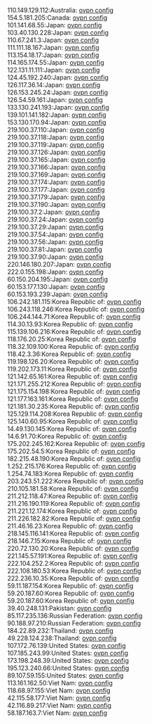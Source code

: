 110.149.129.112:Australia: [ovpn config](vpn/110_149_129_112.ovpn)  
154.5.181.205:Canada: [ovpn config](vpn/154_5_181_205.ovpn)  
101.141.68.55:Japan: [ovpn config](vpn/101_141_68_55.ovpn)  
103.40.130.228:Japan: [ovpn config](vpn/103_40_130_228.ovpn)  
110.67.241.3:Japan: [ovpn config](vpn/110_67_241_3.ovpn)  
111.111.18.167:Japan: [ovpn config](vpn/111_111_18_167.ovpn)  
113.154.18.17:Japan: [ovpn config](vpn/113_154_18_17.ovpn)  
114.165.174.55:Japan: [ovpn config](vpn/114_165_174_55.ovpn)  
122.131.11.111:Japan: [ovpn config](vpn/122_131_11_111.ovpn)  
124.45.192.240:Japan: [ovpn config](vpn/124_45_192_240.ovpn)  
126.117.36.14:Japan: [ovpn config](vpn/126_117_36_14.ovpn)  
126.153.245.24:Japan: [ovpn config](vpn/126_153_245_24.ovpn)  
126.54.59.161:Japan: [ovpn config](vpn/126_54_59_161.ovpn)  
133.130.241.193:Japan: [ovpn config](vpn/133_130_241_193.ovpn)  
139.101.141.182:Japan: [ovpn config](vpn/139_101_141_182.ovpn)  
153.130.170.94:Japan: [ovpn config](vpn/153_130_170_94.ovpn)  
219.100.37.110:Japan: [ovpn config](vpn/219_100_37_110.ovpn)  
219.100.37.118:Japan: [ovpn config](vpn/219_100_37_118.ovpn)  
219.100.37.119:Japan: [ovpn config](vpn/219_100_37_119.ovpn)  
219.100.37.126:Japan: [ovpn config](vpn/219_100_37_126.ovpn)  
219.100.37.165:Japan: [ovpn config](vpn/219_100_37_165.ovpn)  
219.100.37.166:Japan: [ovpn config](vpn/219_100_37_166.ovpn)  
219.100.37.169:Japan: [ovpn config](vpn/219_100_37_169.ovpn)  
219.100.37.174:Japan: [ovpn config](vpn/219_100_37_174.ovpn)  
219.100.37.177:Japan: [ovpn config](vpn/219_100_37_177.ovpn)  
219.100.37.179:Japan: [ovpn config](vpn/219_100_37_179.ovpn)  
219.100.37.190:Japan: [ovpn config](vpn/219_100_37_190.ovpn)  
219.100.37.2:Japan: [ovpn config](vpn/219_100_37_2.ovpn)  
219.100.37.24:Japan: [ovpn config](vpn/219_100_37_24.ovpn)  
219.100.37.29:Japan: [ovpn config](vpn/219_100_37_29.ovpn)  
219.100.37.54:Japan: [ovpn config](vpn/219_100_37_54.ovpn)  
219.100.37.56:Japan: [ovpn config](vpn/219_100_37_56.ovpn)  
219.100.37.81:Japan: [ovpn config](vpn/219_100_37_81.ovpn)  
219.100.37.90:Japan: [ovpn config](vpn/219_100_37_90.ovpn)  
220.146.180.207:Japan: [ovpn config](vpn/220_146_180_207.ovpn)  
222.0.155.198:Japan: [ovpn config](vpn/222_0_155_198.ovpn)  
60.150.204.195:Japan: [ovpn config](vpn/60_150_204_195.ovpn)  
60.153.177.130:Japan: [ovpn config](vpn/60_153_177_130.ovpn)  
60.153.193.239:Japan: [ovpn config](vpn/60_153_193_239.ovpn)  
106.242.181.115:Korea Republic of: [ovpn config](vpn/106_242_181_115.ovpn)  
106.243.118.246:Korea Republic of: [ovpn config](vpn/106_243_118_246.ovpn)  
106.244.144.71:Korea Republic of: [ovpn config](vpn/106_244_144_71.ovpn)  
114.30.13.93:Korea Republic of: [ovpn config](vpn/114_30_13_93.ovpn)  
115.139.106.216:Korea Republic of: [ovpn config](vpn/115_139_106_216.ovpn)  
118.176.20.25:Korea Republic of: [ovpn config](vpn/118_176_20_25.ovpn)  
118.32.109.100:Korea Republic of: [ovpn config](vpn/118_32_109_100.ovpn)  
118.42.3.36:Korea Republic of: [ovpn config](vpn/118_42_3_36.ovpn)  
119.198.126.20:Korea Republic of: [ovpn config](vpn/119_198_126_20.ovpn)  
119.202.173.11:Korea Republic of: [ovpn config](vpn/119_202_173_11.ovpn)  
121.142.65.161:Korea Republic of: [ovpn config](vpn/121_142_65_161.ovpn)  
121.171.255.212:Korea Republic of: [ovpn config](vpn/121_171_255_212.ovpn)  
121.175.154.198:Korea Republic of: [ovpn config](vpn/121_175_154_198.ovpn)  
121.177.163.161:Korea Republic of: [ovpn config](vpn/121_177_163_161.ovpn)  
121.181.30.235:Korea Republic of: [ovpn config](vpn/121_181_30_235.ovpn)  
125.129.114.208:Korea Republic of: [ovpn config](vpn/125_129_114_208.ovpn)  
125.140.60.95:Korea Republic of: [ovpn config](vpn/125_140_60_95.ovpn)  
14.49.130.145:Korea Republic of: [ovpn config](vpn/14_49_130_145.ovpn)  
14.6.91.70:Korea Republic of: [ovpn config](vpn/14_6_91_70.ovpn)  
175.202.245.162:Korea Republic of: [ovpn config](vpn/175_202_245_162.ovpn)  
175.202.54.5:Korea Republic of: [ovpn config](vpn/175_202_54_5.ovpn)  
182.215.48.190:Korea Republic of: [ovpn config](vpn/182_215_48_190.ovpn)  
1.252.215.176:Korea Republic of: [ovpn config](vpn/1_252_215_176.ovpn)  
1.254.74.183:Korea Republic of: [ovpn config](vpn/1_254_74_183.ovpn)  
203.243.51.222:Korea Republic of: [ovpn config](vpn/203_243_51_222.ovpn)  
210.105.181.58:Korea Republic of: [ovpn config](vpn/210_105_181_58.ovpn)  
211.212.118.47:Korea Republic of: [ovpn config](vpn/211_212_118_47.ovpn)  
211.216.190.119:Korea Republic of: [ovpn config](vpn/211_216_190_119.ovpn)  
211.221.12.174:Korea Republic of: [ovpn config](vpn/211_221_12_174.ovpn)  
211.226.182.82:Korea Republic of: [ovpn config](vpn/211_226_182_82.ovpn)  
211.46.16.23:Korea Republic of: [ovpn config](vpn/211_46_16_23.ovpn)  
218.145.116.141:Korea Republic of: [ovpn config](vpn/218_145_116_141.ovpn)  
218.146.7.15:Korea Republic of: [ovpn config](vpn/218_146_7_15.ovpn)  
220.72.130.20:Korea Republic of: [ovpn config](vpn/220_72_130_20.ovpn)  
221.145.57.191:Korea Republic of: [ovpn config](vpn/221_145_57_191.ovpn)  
222.104.252.2:Korea Republic of: [ovpn config](vpn/222_104_252_2.ovpn)  
222.108.180.53:Korea Republic of: [ovpn config](vpn/222_108_180_53.ovpn)  
222.236.10.35:Korea Republic of: [ovpn config](vpn/222_236_10_35.ovpn)  
59.11.187.154:Korea Republic of: [ovpn config](vpn/59_11_187_154.ovpn)  
59.20.187.60:Korea Republic of: [ovpn config](vpn/59_20_187_60.ovpn)  
59.20.187.60:Korea Republic of: [ovpn config](vpn/59_20_187_60.ovpn)  
39.40.248.131:Pakistan: [ovpn config](vpn/39_40_248_131.ovpn)  
85.117.235.136:Russian Federation: [ovpn config](vpn/85_117_235_136.ovpn)  
90.188.97.210:Russian Federation: [ovpn config](vpn/90_188_97_210.ovpn)  
184.22.89.232:Thailand: [ovpn config](vpn/184_22_89_232.ovpn)  
49.228.124.238:Thailand: [ovpn config](vpn/49_228_124_238.ovpn)  
107.172.76.139:United States: [ovpn config](vpn/107_172_76_139.ovpn)  
107.185.243.99:United States: [ovpn config](vpn/107_185_243_99.ovpn)  
173.198.248.39:United States: [ovpn config](vpn/173_198_248_39.ovpn)  
195.123.240.66:United States: [ovpn config](vpn/195_123_240_66.ovpn)  
89.107.59.155:United States: [ovpn config](vpn/89_107_59_155.ovpn)  
113.161.162.50:Viet Nam: [ovpn config](vpn/113_161_162_50.ovpn)  
118.68.97.155:Viet Nam: [ovpn config](vpn/118_68_97_155.ovpn)  
42.115.58.177:Viet Nam: [ovpn config](vpn/42_115_58_177.ovpn)  
42.116.89.217:Viet Nam: [ovpn config](vpn/42_116_89_217.ovpn)  
58.187.163.7:Viet Nam: [ovpn config](vpn/58_187_163_7.ovpn)  

